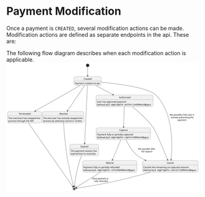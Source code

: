 # Payment Modification


Once a payment is `CREATED`, several modification actions can be made. Modification actions are defined as separate endpoints in the api. These are:


The following flow diagram describes when each modification action is applicable.
![Payment flow diagram](../diagrams/payment-modification.svg "Payment Flow Diagram")